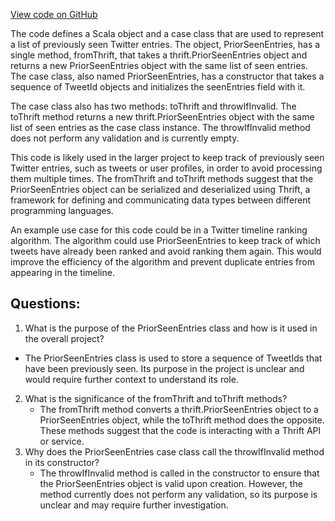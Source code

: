 [View code on GitHub](https://github.com/misbahsy/the-algorithm/timelineranker/common/src/main/scala/com/twitter/timelineranker/model/PriorSeenEntries.scala)

The code defines a Scala object and a case class that are used to represent a list of previously seen Twitter entries. The object, PriorSeenEntries, has a single method, fromThrift, that takes a thrift.PriorSeenEntries object and returns a new PriorSeenEntries object with the same list of seen entries. The case class, also named PriorSeenEntries, has a constructor that takes a sequence of TweetId objects and initializes the seenEntries field with it. 

The case class also has two methods: toThrift and throwIfInvalid. The toThrift method returns a new thrift.PriorSeenEntries object with the same list of seen entries as the case class instance. The throwIfInvalid method does not perform any validation and is currently empty. 

This code is likely used in the larger project to keep track of previously seen Twitter entries, such as tweets or user profiles, in order to avoid processing them multiple times. The fromThrift and toThrift methods suggest that the PriorSeenEntries object can be serialized and deserialized using Thrift, a framework for defining and communicating data types between different programming languages. 

An example use case for this code could be in a Twitter timeline ranking algorithm. The algorithm could use PriorSeenEntries to keep track of which tweets have already been ranked and avoid ranking them again. This would improve the efficiency of the algorithm and prevent duplicate entries from appearing in the timeline.
## Questions: 
 1. What is the purpose of the PriorSeenEntries class and how is it used in the overall project?
   - The PriorSeenEntries class is used to store a sequence of TweetIds that have been previously seen. Its purpose in the project is unclear and would require further context to understand its role.
2. What is the significance of the fromThrift and toThrift methods?
   - The fromThrift method converts a thrift.PriorSeenEntries object to a PriorSeenEntries object, while the toThrift method does the opposite. These methods suggest that the code is interacting with a Thrift API or service.
3. Why does the PriorSeenEntries case class call the throwIfInvalid method in its constructor?
   - The throwIfInvalid method is called in the constructor to ensure that the PriorSeenEntries object is valid upon creation. However, the method currently does not perform any validation, so its purpose is unclear and may require further investigation.